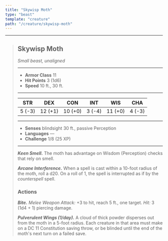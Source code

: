 ```yaml
---
title: "Skywisp Moth"
type: "beast"
template: "creature"
path: "/creature/skywisp-moth"
---
```


___
>
> ## Skywisp Moth
>*Small beast, unaligned*
> ___
>
> - **Armor Class** 11
> - **Hit Points** 3 (1d6)
> - **Speed** 10 ft., 30 ft.
>___
>
>|STR|DEX|CON|INT|WIS|CHA|
>|:---:|:---:|:---:|:---:|:---:|:---:|
>|5 (-3)|12 (+1)|10 (+0)|3 (-4)|11 (+0)|4 (-3)|
>___
>
> - **Senses** blindsight 30 ft., passive Perception
> - **Languages** —
> - **Challenge** 1/8 (25 XP)
> ___
>
> ***Keen Smell.*** The moth has advantage on Wisdom (Perception) checks that rely on smell.
>
> ***Arcane Interference.*** When a spell is cast within a 10-foot radius of the moth, roll a d20. On a roll of 1, the spell is interrupted as if by the *counterspell* spell.
>
> ### Actions
> ***Bite.*** *Melee Weapon Attack:* +3 to hit, reach 5 ft., one target. *Hit:* 3 (1d4 + 1) piercing damage.
>
> ***Pulverulent Wings (1/day).*** A cloud of thick powder disperses out from the moth in a 5-foot radius. Each creature in that area must make on a DC 11 Constitution saving throw, or be blinded until the end of the moth's next turn on a failed save.
